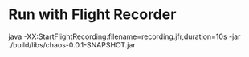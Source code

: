 # Run with Flight Recorder
java -XX:StartFlightRecording:filename=recording.jfr,duration=10s -jar ./build/libs/chaos-0.0.1-SNAPSHOT.jar
